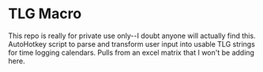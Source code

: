 # TLG Macro
This repo is really for private use only--I doubt anyone will actually find this. AutoHotkey script to parse and transform user input into usable TLG strings for time logging calendars. Pulls from an excel matrix that I won't be adding here.
